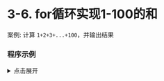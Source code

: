 # 3-6. for循环实现1-100的和

案例: 计算 `1+2+3+...+100`，并输出结果

### 程序示例

<details>
<summary>点击展开</summary>

```cpp
#include <iostream>
using namespace std;

int main() {
    // 1~100 的和
    int n, s = 0;
    for (int n = 0; n <= 100; n++) {
        s = s + n;
    }
    cout << "s = " << s << endl;
    return 0;
}
```

```output

```

</details>